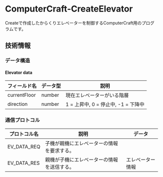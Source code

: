 # ComputerCraft-CreateElevator
Createで作成したからくりエレベーターを制御するComputerCraft用のプログラムです。

## 技術情報
### データ構造
#### Elevator data
| フィールド名 | データ型 | 説明 |
| - | - | - |
| currentFloor | number | 現在エレベーターがいる階層 |
| direction | number | 1 = 上昇中, 0 = 停止中, -1 = 下降中 |

### 通信プロトコル
| プロトコル名 | 説明 | データ |
| - | - | - |
| EV_DATA_REQ | 子機が親機にエレベーターの情報を要求する。 | |
| EV_DATA_RES | 親機が子機にエレベーターの情報を送信する。 | エレベーター情報 |
